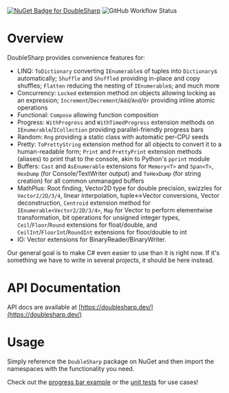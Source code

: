 [![NuGet Badge for DoubleSharp](https://img.shields.io/nuget/dt/DoubleSharp)](https://www.nuget.org/packages/DoubleSharp/) ![GitHub Workflow Status](https://img.shields.io/github/actions/workflow/status/daeken/DoubleSharp/publish.yml?branch=main)

Overview
========

DoubleSharp provides convenience features for:

- LINQ: `ToDictionary` converting `IEnumerable`s of tuples into `Dictionary`s automatically; `Shuffle` and `Shuffled` providing in-place and copy shuffles; `Flatten` reducing the nesting of `IEnumerable`s; and much more
- Concurrency: `Locked` extension method on objects allowing locking as an expression; `Increment`/`Decrement`/`Add`/`And`/`Or` providing inline atomic operations
- Functional: `Compose` allowing function composition
- Progress: `WithProgress` and `WithTimedProgress` extension methods on `IEnumerable`/`ICollection` providing parallel-friendly progress bars
- Random: `Rng` providing a static class with automatic per-CPU seeds
- Pretty: `ToPrettyString` extension method for all objects to convert it to a human-readable form; `Print` and `PrettyPrint` extension methods (aliases) to print that to the console, akin to Python's `pprint` module
- Buffers: `Cast` and `AsEnumerable` extensions for `Memory<T>` and `Span<T>`, `HexDump` (for Console/TextWriter output) and `ToHexDump` (for string creation) for all common unmanaged buffers
- MathPlus: Root finding, Vector2D type for double precision, swizzles for `Vector2/2D/3/4`, linear interpolation, tuple<->Vector conversions, Vector deconstruction, `Centroid` extension method for `IEnumerable<Vector2/2D/3/4>`, `Map` for Vector to perform elementwise transformation, bit operations for unsigned integer types, `Ceil`/`Floor`/`Round` extensions for float/double, and `CeilInt`/`FloorInt`/`RoundInt` extensions for floor/double to int
- IO: Vector extensions for BinaryReader/BinaryWriter.

Our general goal is to make C# even easier to use than it is right now. If it's something we have to write in several projects, it should be here instead.

API Documentation
=================

API docs are available at [https://doublesharp.dev/](https://doublesharp.dev/)

Usage
=====

Simply reference the `DoubleSharp` package on NuGet and then import the namespaces with the functionality you need.

Check out the [progress bar example](Example/Program.cs) or the [unit tests](Tests/) for use cases!